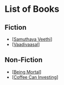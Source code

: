 # List of Books

## Fiction
* [[Samuthaya Veethi]]
* [[Vaadivaasal]]

## Non-Fiction
* [[Being Mortal]]
* [[Coffee Can Investing]]


[//begin]: # "Autogenerated link references for markdown compatibility"
[Samuthaya Veethi]: <Samuthaya Veethi.md> "Samuthaya Veethi"
[Vaadivaasal]: Vaadivaasal.md "Vaadivaasal"
[Being Mortal]: <Being Mortal.md> "Being Mortal"
[Coffee Can Investing]: <Coffee Can Investing.md> "Coffee Can Investing"
[//end]: # "Autogenerated link references"
